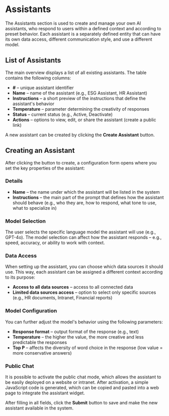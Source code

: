 # Assistants

The Assistants section is used to create and manage your own AI assistants, who respond to users within a defined context and according to preset behavior. Each assistant is a separately defined entity that can have its own data access, different communication style, and use a different model.

## List of Assistants

The main overview displays a list of all existing assistants. The table contains the following columns:

- **#** – unique assistant identifier
- **Name** – name of the assistant (e.g., ESG Assistant, HR Assistant)
- **Instructions** – a short preview of the instructions that define the assistant's behavior
- **Temperature** – parameter determining the creativity of responses
- **Status** – current status (e.g., Active, Deactivate)
- **Actions** – options to view, edit, or share the assistant (create a public link)

A new assistant can be created by clicking the **Create Assistant** button.

## Creating an Assistant

After clicking the button to create, a configuration form opens where you set the key properties of the assistant:

### Details
- **Name** – the name under which the assistant will be listed in the system
- **Instructions** – the main part of the prompt that defines how the assistant should behave (e.g., who they are, how to respond, what tone to use, what to specialize in)

### Model Selection
The user selects the specific language model the assistant will use (e.g., GPT-4o). The model selection can affect how the assistant responds – e.g., speed, accuracy, or ability to work with context.

### Data Access
When setting up the assistant, you can choose which data sources it should use. This way, each assistant can be assigned a different context according to its purpose:

- **Access to all data sources** – access to all connected data
- **Limited data sources access** – option to select only specific sources (e.g., HR documents, Intranet, Financial reports)

### Model Configuration
You can further adjust the model's behavior using the following parameters:

- **Response format** – output format of the response (e.g., text)
- **Temperature** – the higher the value, the more creative and less predictable the responses
- **Top P** – affects the diversity of word choice in the response (low value = more conservative answers)

### Public Chat
It is possible to activate the public chat mode, which allows the assistant to be easily deployed on a website or intranet. After activation, a simple JavaScript code is generated, which can be copied and pasted into a web page to integrate the assistant widget.

After filling in all fields, click the **Submit** button to save and make the new assistant available in the system. 